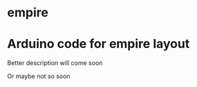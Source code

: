 # empire 
# Arduino code for empire layout

Better description will come soon

Or maybe not so soon

